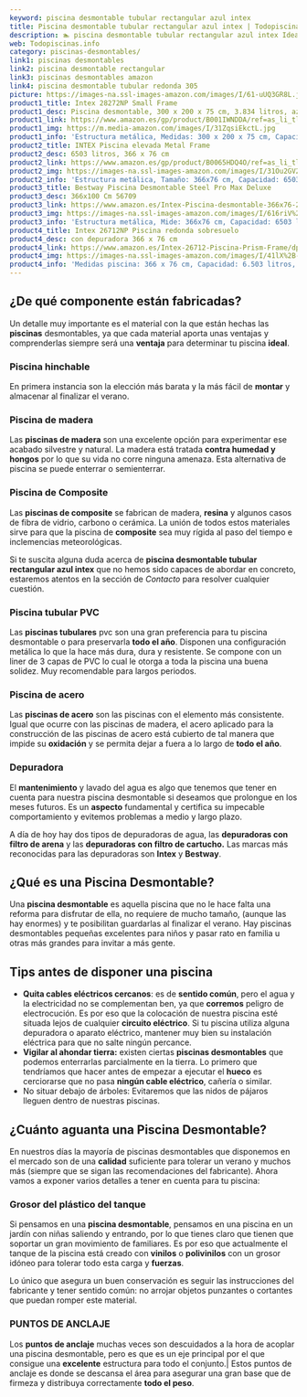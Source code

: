 ```yaml
---
keyword: piscina desmontable tubular rectangular azul intex
title: Piscina desmontable tubular rectangular azul intex | Todopiscinas.info
description: 🏊 piscina desmontable tubular rectangular azul intex Ideales para este verano 2021. Aquí puedes comprar piscina desmontable tubular rectangular azul intex y comparar con otras similares. No dejes escapar piscina desmontable tubular rectangular azul intex a un precio realmente tentador.
web: Todopiscinas.info
category: piscinas-desmontables/
link1: piscinas desmontables
link2: piscina desmontable rectangular
link3: piscinas desmontables amazon
link4: piscina desmontable tubular redonda 305
picture: https://images-na.ssl-images-amazon.com/images/I/61-uUQ3GR8L.jpg
product1_title: Intex 28272NP Small Frame
product1_desc: Piscina desmontable, 300 x 200 x 75 cm, 3.834 litros, azul
product1_link: https://www.amazon.es/gp/product/B001IWNDDA/ref=as_li_tl?ie=UTF8&camp=3638&creative=24630&creativeASIN=B001IWNDDA&linkCode=as2&tag=todopiscinas0e-21&linkId=25b9d647487c889cb6ef56ed63f50ca1
product1_img: https://m.media-amazon.com/images/I/31ZqsiEkctL.jpg
product1_info: 'Estructura metálica, Medidas: 300 x 200 x 75 cm, Capacidad: 3.834 litros, Para 6 personas (+ 6 años), Fácil montaje, Forma rectangular'
product2_title: INTEX Piscina elevada Metal Frame
product2_desc: 6503 litros, 366 x 76 cm
product2_link: https://www.amazon.es/gp/product/B0065HDQ4O/ref=as_li_tl?ie=UTF8&camp=3638&creative=24630&creativeASIN=B0065HDQ4O&linkCode=as2&tag=todopiscinas0e-21&linkId=ed2430e3ba564d3527ee103df33ed7b3
product2_img: https://images-na.ssl-images-amazon.com/images/I/31Ou2GV2SAL.jpg
product2_info: 'Estructura metálica, Tamaño: 366x76 cm, Capacidad: 6503 litros, Forma circular, De 4 a 7 personas (+6 años)'
product3_title: Bestway Piscina Desmontable Steel Pro Max Deluxe
product3_desc: 366x100 Cm 56709
product3_link: https://www.amazon.es/Intex-Piscina-desmontable-366x76-28210NP/dp/B0065HDQ4O?__mk_es_ES=%C3%85M%C3%85%C5%BD%C3%95%C3%91&crid=25UQGV9HG2INI&dchild=1&keywords=piscinas+desmontables&qid=1615854176&sprefix=piscinas+dem%2Caps%2C201&sr=8-5&linkCode=ll1&tag=todopiscinas0e-21&linkId=34f200977c6cbaab1f3f4d9ac0e64755&language=es_ES&ref_=as_li_ss_tl
product3_img: https://images-na.ssl-images-amazon.com/images/I/616riV%2BiY3L.jpg
product3_info: 'Estructura metálica, Mide: 366x76 cm, Capacidad: 6503 litros, De 4 a 7 personas mayores de 6 años, Forma circular, Tecnología Super-Tough'
product4_title: Intex 26712NP Piscina redonda sobresuelo
product4_desc: con depuradora 366 x 76 cm
product4_link: https://www.amazon.es/Intex-26712-Piscina-Prism-Frame/dp/B07FB823GL?__mk_es_ES=%C3%85M%C3%85%C5%BD%C3%95%C3%91&dchild=1&keywords=piscinas+desmontables+con+depuradora&qid=1615936418&sr=8-5&linkCode=ll1&tag=todopiscinas0e-21&linkId=d98699de7830cd471766fa1daa36de34&language=es_ES&ref_=as_li_ss_tl
product4_img: https://images-na.ssl-images-amazon.com/images/I/41lX%2B-YpibL.jpg
product4_info: 'Medidas piscina: 366 x 76 cm, Capacidad: 6.503 litros, Incluye depuradora de cartucha A, Lona resistente triple capa'
---
```




## ¿De qué componente están fabricadas?

Un detalle muy importante es el material con la que están hechas las **piscinas** desmontables, ya que cada material aporta unas ventajas y comprenderlas siempre será una **ventaja** para determinar tu piscina **ideal**.


### Piscina hinchable

En primera instancia son la elección más barata y la más fácil de **montar** y almacenar al finalizar el verano.


### Piscina de madera

Las **piscinas de madera** son una excelente opción para experimentar ese acabado silvestre y natural. La madera está tratada **contra humedad y hongos** por lo que su vida no corre ninguna amenaza. Esta alternativa de piscina se puede enterrar o semienterrar.


### Piscina de Composite

Las **piscinas de composite** se fabrican de madera, **resina** y algunos casos de fibra de vidrio, carbono o cerámica. La unión de todos estos materiales sirve para que la piscina de **composite** sea muy rígida al paso del tiempo e inclemencias meteorológicas.

Si te suscita alguna duda acerca de **piscina desmontable tubular rectangular azul intex** que no hemos sido capaces de abordar en concreto, estaremos atentos en la sección de _Contacto_ para resolver cualquier cuestión.


### Piscina tubular PVC

Las **piscinas tubulares** pvc son una gran preferencia para tu piscina desmontable o para preservarla **todo el año**. Disponen una configuración metálica lo que la hace más dura, dura y resistente. Se compone con un liner de 3 capas de PVC lo cual le otorga a toda la piscina una buena solidez. Muy recomendable para largos periodos.


### Piscina de acero

Las **piscinas de acero** son las piscinas con el elemento más consistente. Igual que ocurre con las piscinas de madera, el acero aplicado para la construcción de las piscinas de acero está cubierto de tal manera que impide su **oxidación** y se permita dejar a fuera a lo largo de **todo el año**.


### Depuradora

El **mantenimiento** y lavado del agua es algo que tenemos que tener en cuenta para nuestra piscina desmontable si deseamos que prolongue en los meses futuros. Es un **aspecto** fundamental y certifica su impecable comportamiento y evitemos problemas a medio y largo plazo.

A día de hoy hay dos tipos de depuradoras de agua, las **depuradoras con filtro de arena** y  las **depuradoras** **con filtro de cartucho.** Las marcas más reconocidas para las depuradoras son **Intex** y **Bestway**.

<brand-panel :title=product1_title :desc=product1_desc :img=product1_img :link=product1_link></brand-panel>
## ¿Qué es una Piscina Desmontable?

Una **piscina desmontable** es aquella piscina que no le hace falta una reforma para disfrutar de ella, no requiere de mucho tamaño, (aunque las hay enormes) y te posibilitan guardarlas al finalizar el verano. Hay piscinas desmontables pequeñas excelentes para niños y pasar rato en familia u otras más grandes para invitar a más gente.


## Tips antes de disponer una piscina



*   **Quita cables eléctricos cercanos**: es de **sentido común**, pero el agua y la electricidad no se complementan ben, ya que **corremos** peligro de electrocución. Es por eso que la colocación de nuestra piscina esté situada lejos de cualquier **circuito eléctrico**. Si tu piscina utiliza alguna depuradora o aparato eléctrico, mantener muy bien su instalación eléctrica para que no salte ningún percance.
*   **Vigilar al ahondar tierra:** existen ciertas **piscinas desmontables** que podemos enterrarlas parcialmente en la tierra. Lo primero  que tendríamos que hacer antes de empezar a ejecutar el **hueco** es cerciorarse que no pasa **ningún cable eléctrico**, cañería o similar.
*   No situar debajo de árboles: Evitaremos que las nidos de pájaros lleguen dentro de nuestras piscinas.

<external-banner></external-banner>



## ¿Cuánto aguanta una Piscina Desmontable?

En nuestros días la mayoría de piscinas desmontables que disponemos en el mercado son de una **calidad** suficiente para tolerar un verano y muchos más (siempre que se sigan las recomendaciones del fabricante). Ahora vamos a exponer varios detalles a tener en cuenta para tu piscina:


### Grosor del plástico del tanque

Si pensamos en una **piscina desmontable**, pensamos en una piscina en un jardín con niñas saliendo y entrando, por lo que tienes claro que tienen que soportar un gran movimiento de familiares. Es por eso que actualmente el tanque de la piscina está creado con **vinilos** o **polivinilos** con un grosor idóneo para tolerar todo esta carga y **fuerzas**.

Lo único que asegura un	 buen conservación es seguir las instrucciones del fabricante y tener sentido común: no arrojar objetos punzantes o cortantes que puedan romper este material.


### PUNTOS DE ANCLAJE

Los **puntos de anclaje** muchas veces son descuidados a la hora de acoplar una piscina desmontable, pero  es que es un eje principal por el que consigue una **excelente** estructura para todo el conjunto.| Estos puntos de anclaje es donde se descansa el área para asegurar una gran base que de firmeza y distribuya correctamente **todo el peso**.

<stats-list :link1=link1 :link2=link2 :link3=link3 :link4=link4 :category=category></stats-list>